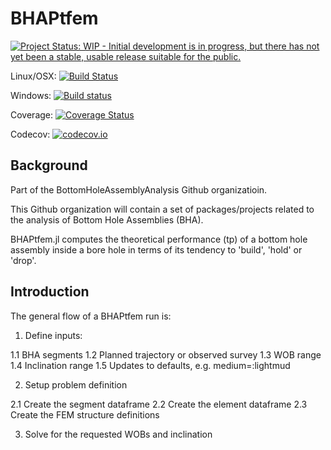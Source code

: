 # BHAPtfem


[![Project Status: WIP - Initial development is in progress, but there has not yet been a stable, usable release suitable for the public.](http://www.repostatus.org/badges/latest/wip.svg)](http://www.repostatus.org/#wip)

Linux/OSX: [![Build Status](https://travis-ci.org/BottomHoleAssemblyAnalysis/BHAPtfem.jl.svg?branch=master)](https://travis-ci.org/BottomHoleAssemblyAnalysis/BHAPtfem.jl)

Windows: [![Build status](https://ci.appveyor.com/api/projects/status/github/BottomHoleAssemblyAnalysis/BHAPtfem.jl?branch=master)](https://ci.appveyor.com/project/BottomHoleAssembyAnalysis/bhatp-jl)

Coverage: [![Coverage Status](https://coveralls.io/repos/BottomHoleAssemblyAnalysis/BHAPtfem.jl/badge.svg?branch=master&service=github)](https://coveralls.io/github/BottomHoleAssemblyAnalysis/BHAPtfem.jl?branch=master)

Codecov: [![codecov.io](http://codecov.io/github/BottomHoleAssemblyAnalysis/BHAPtfem.jl/coverage.svg?branch=master)](http://codecov.io/github/BottomHoleAssemblyAnalysis/BHAPtfem.jl?branch=master)


## Background

Part of the BottomHoleAssemblyAnalysis Github organizatioin.

This Github organization will contain a set of packages/projects related to the analysis of Bottom Hole Assemblies (BHA).

BHAPtfem.jl computes the theoretical performance (tp) of a bottom hole assembly inside a bore hole in terms of its tendency to 'build', 'hold' or 'drop'.


## Introduction

The general flow of a BHAPtfem run is:

1. Define inputs:

1.1 BHA segments
1.2 Planned trajectory or observed survey
1.3 WOB range
1.4 Inclination range
1.5 Updates to defaults, e.g. medium=:lightmud

2. Setup problem definition

2.1 Create the segment dataframe
2.2 Create the element dataframe
2.3 Create the FEM structure definitions

3. Solve for the requested WOBs and inclination


